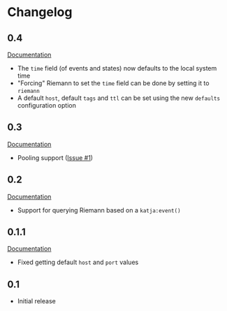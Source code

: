 # Changelog

## 0.4

[Documentation](http://katja.nifoc.pw/0.4/)

* The `time` field (of events and states) now defaults to the local system time
* "Forcing" Riemann to set the `time` field can be done by setting it to `riemann`
* A default `host`, default `tags` and `ttl` can be set using the new `defaults` configuration option

## 0.3

[Documentation](http://katja.nifoc.pw/0.3/)

* Pooling support ([Issue #1](https://github.com/nifoc/katja/issues/1))

## 0.2

[Documentation](http://katja.nifoc.pw/0.2/)

* Support for querying Riemann based on a `katja:event()`

## 0.1.1

[Documentation](http://katja.nifoc.pw/0.1.1/)

* Fixed getting default `host` and `port` values

## 0.1

* Initial release
